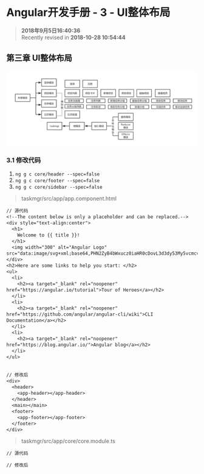 Angular开发手册 - 3 - UI整体布局
===

>  **2018年9月5日16:40:36**  
> Recently revised in **2018-10-28 10:54:44**

## 第三章 UI整体布局
![图](../../public-repertory/img/js-angular-taskmgr-chapter2-1.png)

### 3.1 修改代码
1. `ng g c core/header --spec=false`
2. `ng g c core/footer --spec=false`
3. `ng g c core/sidebar --spec=false`

> taskmgr/src/app/app.component.html
```
// 源代码
<!--The content below is only a placeholder and can be replaced.-->
<div style="text-align:center">
  <h1>
    Welcome to {{ title }}!
  </h1>
  <img width="300" alt="Angular Logo" src="data:image/svg+xml;base64,PHN2ZyB4bWxucz0iaHR0cDovL3d3dy53My5vcmcvMjAwMC9zdmciIHZpZXdCb3g9IjAgMCAyNTAgMjUwIj4KICAgIDxwYXRoIGZpbGw9IiNERDAwMzEiIGQ9Ik0xMjUgMzBMMzEuOSA2My4ybDE0LjIgMTIzLjFMMTI1IDIzMGw3OC45LTQzLjcgMTQuMi0xMjMuMXoiIC8+CiAgICA8cGF0aCBmaWxsPSIjQzMwMDJGIiBkPSJNMTI1IDMwdjIyLjItLjFWMjMwbDc4LjktNDMuNyAxNC4yLTEyMy4xTDEyNSAzMHoiIC8+CiAgICA8cGF0aCAgZmlsbD0iI0ZGRkZGRiIgZD0iTTEyNSA1Mi4xTDY2LjggMTgyLjZoMjEuN2wxMS43LTI5LjJoNDkuNGwxMS43IDI5LjJIMTgzTDEyNSA1Mi4xem0xNyA4My4zaC0zNGwxNy00MC45IDE3IDQwLjl6IiAvPgogIDwvc3ZnPg==">
</div>
<h2>Here are some links to help you start: </h2>
<ul>
  <li>
    <h2><a target="_blank" rel="noopener" href="https://angular.io/tutorial">Tour of Heroes</a></h2>
  </li>
  <li>
    <h2><a target="_blank" rel="noopener" href="https://github.com/angular/angular-cli/wiki">CLI Documentation</a></h2>
  </li>
  <li>
    <h2><a target="_blank" rel="noopener" href="https://blog.angular.io/">Angular blog</a></h2>
  </li>
</ul>


```

```
// 修改后
<div>
  <header>
    <app-header></app-header>
  </header>
  <main></main>
  <footer>
    <app-footer></app-footer>
  </footer>
</div>
```

> taskmgr/src/app/core/core.module.ts
```
// 源代码

```

```
// 修改后

```

<br>

 
